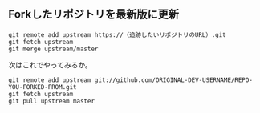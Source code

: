 ## Forkしたリポジトリを最新版に更新
```
git remote add upstream https://（追跡したいリポジトリのURL）.git
git fetch upstream
git merge upstream/master
```

次はこれでやってみるか。
```
git remote add upstream git://github.com/ORIGINAL-DEV-USERNAME/REPO-YOU-FORKED-FROM.git
git fetch upstream
git pull upstream master
```
